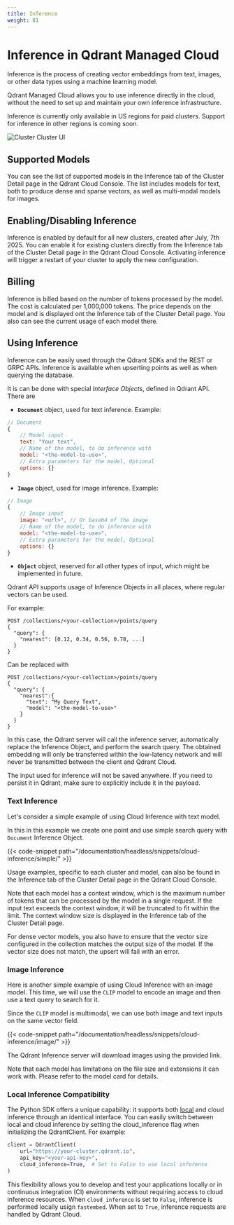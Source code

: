 ```yaml
---
title: Inference
weight: 81
---
```


# Inference in Qdrant Managed Cloud

Inference is the process of creating vector embeddings from text, images, or other data types using a machine learning model.

Qdrant Managed Cloud allows you to use inference directly in the cloud, without the need to set up and maintain your own inference infrastructure.

<aside role="alert">
    Inference is currently only available in US regions for paid clusters. Support for inference in other regions is coming soon.
</aside>

![Cluster Cluster UI](/documentation/cloud/cloud-inference.png)

## Supported Models

You can see the list of supported models in the Inference tab of the Cluster Detail page in the Qdrant Cloud Console. The list includes models for text, both to produce dense and sparse vectors, as well as multi-modal models for images.

## Enabling/Disabling Inference

Inference is enabled by default for all new clusters, created after July, 7th 2025. You can enable it for existing clusters directly from the Inference tab of the Cluster Detail page in the Qdrant Cloud Console. Activating inference will trigger a restart of your cluster to apply the new configuration.

## Billing

Inference is billed based on the number of tokens processed by the model. The cost is calculated per 1,000,000 tokens. The price depends on the model and is displayed ont the Inference tab of the Cluster Detail page. You also can see the current usage of each model there.

## Using Inference

Inference can be easily used through the Qdrant SDKs and the REST or GRPC APIs.
Inference is available when upserting points as well as when querying the database.

It is can be done with special *Interface Objects*, defined in Qdrant API.
There are 

* **`Document`** object, used for text inference. Example:

```js
// Document
{
    // Model input
    text: "Your text",
    // Name of the model, to do inference with
    model: "<the-model-to-use>",
    // Extra parameters for the model, Optional
    options: {}
}
```

* **`Image`** object, used for image inference. Example:

```js
// Image
{
    // Image input
    image: "<url>", // Or base64 of the image
    // Name of the model, to do inference with
    model: "<the-model-to-use>",
    // Extra parameters for the model, Optional
    options: {}
}
```

* **`Object`** object, reserved for all other types of input, which might be implemented in future.


Qdrant API supports usage of Inference Objects in all places, where regular vectors can be used.

For example:

```http
POST /collections/<your-collection>/points/query
{
  "query": {
    "nearest": [0.12, 0.34, 0.56, 0.78, ...]
  }
}
```

Can be replaced with

```http
POST /collections/<your-collection>/points/query
{
  "query": {
    "nearest":{
      "text": "My Query Text",
      "model": "<the-model-to-use>"
    }
  }
}
```

In this case, the Qdrant server will call the inference server, automatically replace the Inference Object, and perform the search query.
The obtained embedding will only be transferred within the low-latency network and will never be transmitted between the client and Qdrant Cloud.

The input used for inference will not be saved anywhere. If you need to persist it in Qdrant, make sure to explicitly include it in the payload.


### Text Inference

Let's consider a simple example of using Cloud Inference with text model.

In this in this example we create one point and use simple search query with `Document` Inference Object.

{{< code-snippet path="/documentation/headless/snippets/cloud-inference/simple/" >}}

Usage examples, specific to each cluster and model, can also be found in the Inference tab of the Cluster Detail page in the Qdrant Cloud Console.

Note that each model has a context window, which is the maximum number of tokens that can be processed by the model in a single request. If the input text exceeds the context window, it will be truncated to fit within the limit. The context window size is displayed in the Inference tab of the Cluster Detail page.

For dense vector models, you also have to ensure that the vector size configured in the collection matches the output size of the model. If the vector size does not match, the upsert will fail with an error.

### Image Inference

Here is another simple example of using Cloud Inference with an image model.
This time, we will use the `CLIP` model to encode an image and then use a text query to search for it.

Since the `CLIP` model is multimodal, we can use both image and text inputs on the same vector field.

{{< code-snippet path="/documentation/headless/snippets/cloud-inference/image/" >}}

The Qdrant Inference server will download images using the provided link.

Note that each model has limitations on the file size and extensions it can work with.
Please refer to the model card for details.

### Local Inference Compatibility

The Python SDK offers a unique capability: it supports both [local](/documentation/fastembed/fastembed-semantic-search/) and cloud inference through an identical interface.
You can easily switch between local and cloud inference by setting the cloud_inference flag when initializing the QdrantClient. For example:

```python
client = QdrantClient(
    url="https://your-cluster.qdrant.io",
    api_key="<your-api-key>",
    cloud_inference=True,  # Set to False to use local inference
)
```

This flexibility allows you to develop and test your applications locally or in continuous integration (CI) environments without requiring access to cloud inference resources.
When `cloud_inference` is set to `False`, inference is performed locally usign `fastembed`.
When set to `True`, inference requests are handled by Qdrant Cloud.
